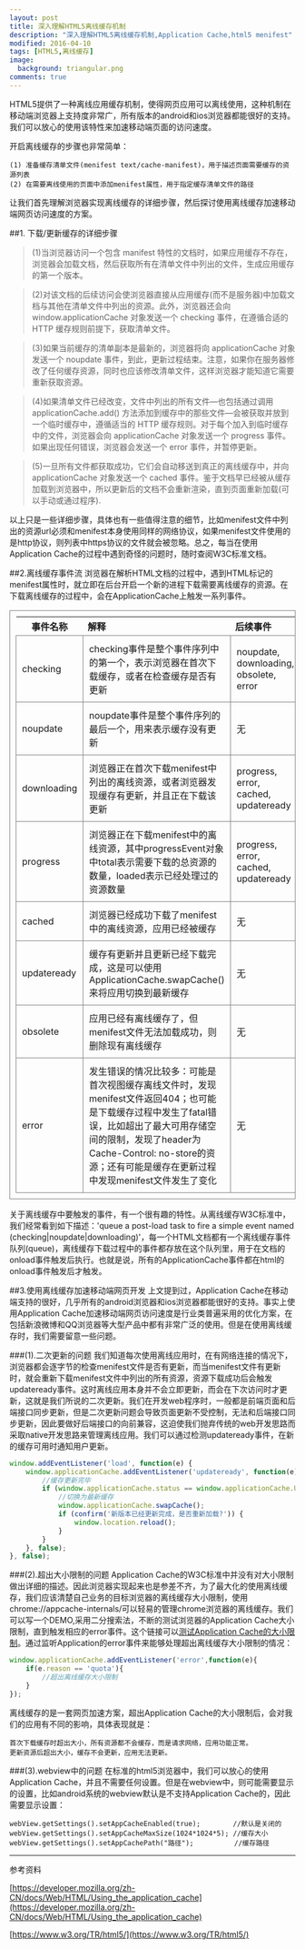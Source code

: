 ```yaml
---
layout: post
title: 深入理解HTML5离线缓存机制
description: "深入理解HTML5离线缓存机制,Application Cache,html5 menifest"
modified: 2016-04-10
tags: [HTML5,离线缓存]
image:
  background: triangular.png
comments: true
---
```


<style type="text/css">
td, table {
   border: solid gray 1px;
   padding: 10px;
}
</style>

HTML5提供了一种离线应用缓存机制，使得网页应用可以离线使用，这种机制在移动端浏览器上支持度非常广，所有版本的android和ios浏览器都能很好的支持。我们可以放心的使用该特性来加速移动端页面的访问速度。

开启离线缓存的步骤也非常简单：

```
(1) 准备缓存清单文件(menifest text/cache-manifest)，用于描述页面需要缓存的资源列表
(2) 在需要离线使用的页面中添加menifest属性，用于指定缓存清单文件的路径
```

让我们首先理解浏览器实现离线缓存的详细步骤，然后探讨使用离线缓存加速移动端网页访问速度的方案。


##1. 下载/更新缓存的详细步骤

>(1)当浏览器访问一个包含 manifest 特性的文档时，如果应用缓存不存在，浏览器会加载文档，然后获取所有在清单文件中列出的文件，生成应用缓存的第一个版本。

>(2)对该文档的后续访问会使浏览器直接从应用缓存(而不是服务器)中加载文档与其他在清单文件中列出的资源。此外，浏览器还会向 window.applicationCache 对象发送一个 checking 事件，在遵循合适的 HTTP 缓存规则前提下，获取清单文件。

>(3)如果当前缓存的清单副本是最新的，浏览器将向 applicationCache 对象发送一个 noupdate 事件，到此，更新过程结束。注意，如果你在服务器修改了任何缓存资源，同时也应该修改清单文件，这样浏览器才能知道它需要重新获取资源。

>(4)如果清单文件已经改变，文件中列出的所有文件—也包括通过调用 applicationCache.add() 方法添加到缓存中的那些文件—会被获取并放到一个临时缓存中，遵循适当的 HTTP 缓存规则。对于每个加入到临时缓存中的文件，浏览器会向 applicationCache 对象发送一个 progress 事件。如果出现任何错误，浏览器会发送一个 error 事件，并暂停更新。

>(5)一旦所有文件都获取成功，它们会自动移送到真正的离线缓存中，并向  applicationCache 对象发送一个 cached 事件。鉴于文档早已经被从缓存加载到浏览器中，所以更新后的文档不会重新渲染，直到页面重新加载(可以手动或通过程序).


以上只是一些详细步骤，具体也有一些值得注意的细节，比如menifest文件中列出的资源url必须和menifest本身使用同样的网络协议，如果menifest文件使用的是http协议，则列表中https协议的文件就会被忽略。总之，每当在使用Application Cache的过程中遇到奇怪的问题时，随时查阅W3C标准文档。

##2.离线缓存事件流
浏览器在解析HTML文档的过程中，遇到HTML标记的menifest属性时，就立即在后台开启一个新的进程下载需要离线缓存的资源。在下载离线缓存的过程中，会在ApplicationCache上触发一系列事件。


| 事件名称      | 解释          | 后续事件  |
|-------------|:-------------|:-----|
| checking      | checking事件是整个事件序列中的第一个，表示浏览器在首次下载缓存，或者在检查缓存是否有更新 | noupdate, downloading, obsolete, error |
| noupdate      |noupdate事件是整个事件序列的最后一个，用来表示缓存没有更新|   无 |
| downloading |浏览器正在首次下载menifest中列出的离线资源，或者浏览器发现缓存有更新，并且正在下载该更新|    progress, error, cached, updateready |
| progress |浏览器正在下载menifest中的离线资源，其中progressEvent对象中total表示需要下载的总资源的数量，loaded表示已经处理过的资源数量|    progress, error, cached, updateready |
| cached | 浏览器已经成功下载了menifest中的离线资源，应用已经被缓存 | 无 |
| updateready | 缓存有更新并且更新已经下载完成，这是可以使用ApplicationCache.swapCache()来将应用切换到最新缓存| 无 |
| obsolete | 应用已经有离线缓存了，但menifest文件无法加载成功，则删除现有离线缓存| 无 |
| error | 发生错误的情况比较多：可能是首次视图缓存离线文件时，发现menifest文件返回404；也可能是下载缓存过程中发生了fatal错误，比如超出了最大可用存储空间的限制，发现了header为Cache-Control: no-store的资源；还有可能是缓存在更新过程中发现menifest文件发生了变化| 无 |

关于离线缓存中要触发的事件，有一个很有趣的特性。从离线缓存W3C标准中，我们经常看到如下描述：'queue a post-load task to fire a simple event named (checking|noupdate|downloading)'，每一个HTML文档都有一个离线缓存事件队列(queue)，离线缓存下载过程中的事件都存放在这个队列里，用于在文档的onload事件触发后执行。也就是说，所有的ApplicationCache事件都在html的onload事件触发后才触发。

##3.使用离线缓存加速移动端网页开发
上文提到过，Application Cache在移动端支持的很好，几乎所有的android浏览器和ios浏览器都能很好的支持。事实上使用Application Cache加速移动端网页访问速度是行业类普遍采用的优化方案，在包括新浪微博和QQ浏览器等大型产品中都有非常广泛的使用。但是在使用离线缓存时，我们需要留意一些问题。

###(1).二次更新的问题
我们知道每次使用离线应用时，在有网络连接的情况下，浏览器都会逐字节的检查menifest文件是否有更新，而当menifest文件有更新时，就会重新下载menifest文件中列出的所有资源，资源下载成功后会触发updateready事件。这时离线应用本身并不会立即更新，而会在下次访问时才更新，这就是我们所说的二次更新。我们在开发web程序时，一般都是前端页面和后端接口同步更新，但是二次更新问题会导致页面更新不受控制，无法和后端接口同步更新，因此要做好后端接口的向前兼容，这迫使我们抛弃传统的web开发思路而采取native开发思路来管理离线应用。我们可以通过检测updateready事件，在新的缓存可用时通知用户更新。

``` javascript
window.addEventListener('load', function(e) {  
    window.applicationCache.addEventListener('updateready', function(e) { 
    	//缓存更新完毕 
        if (window.applicationCache.status == window.applicationCache.UPDATEREADY) {  
        	//切换为最新缓存
            window.applicationCache.swapCache();  
            if (confirm('新版本已经更新完成，是否重新加载?')) {  
                window.location.reload();  
            }  
        }  
    }, false);  
}, false);  
```

###(2).超出大小限制的问题
Application Cache的W3C标准中并没有对大小限制做出详细的描述。因此浏览器实现起来也是参差不齐，为了最大化的使用离线缓存，我们应该清楚自己业务的目标浏览器的离线缓存大小限制，使用chrome://appcache-internals/可以轻易的管理chrome浏览器的离线缓存。我们可以写一个DEMO,采用二分搜索法，不断的测试浏览器的Application Cache大小限制，直到触发相应的error事件。这个链接可以[测试Application Cache的大小限制](http://www.der-schepp.de/appcache-default-size/)。通过监听Application的error事件来能够处理超出离线缓存大小限制的情况：

``` javascript
window.applicationCache.addEventListener('error',function(e){
    if(e.reason == 'quota'){
        //超出离线缓存大小限制
    }
});

```
离线缓存的是一套网页加速方案，超出Application Cache的大小限制后，会对我们的应用有不同的影响，具体表现就是：

```
首次下载缓存时超出大小，所有资源都不会缓存，而是请求网络，应用功能正常。
更新资源后超出大小，缓存不会更新，应用无法更新。
```

###(3).webview中的问题
在标准的html5浏览器中，我们可以放心的使用Application Cache，并且不需要任何设置。但是在webview中，则可能需要显示的设置，比如android系统的webview默认是不支持Application Cache的，因此需要显示设置：

```
webView.getSettings().setAppCacheEnabled(true);        //默认是关闭的
webView.getSettings().setAppCacheMaxSize(1024*1024*5); //缓存大小
webView.getSettings().setAppCachePath("路径");          //缓存路径
```



---
参考资料

[https://developer.mozilla.org/zh-CN/docs/Web/HTML/Using_the_application_cache](https://developer.mozilla.org/zh-CN/docs/Web/HTML/Using_the_application_cache)

[https://www.w3.org/TR/html5/](https://www.w3.org/TR/html5/)